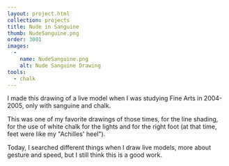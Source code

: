 ```yaml
---
layout: project.html
collection: projects
title: Nude in Sanguine
thumb: NudeSanguine.png
order: 3001
images:
  -
    name: NudeSanguine.png
    alt: Nude Sanguine Drawing
tools:
  - chalk
---
```


I made this drawing of a live model when I was studying Fine Arts in 2004-2005, only with sanguine and chalk.

This was one of my favorite drawings of those times, for the line shading, for the use of white chalk for the lights and for the right foot (at that time, feet were like my "Achilles' heel").

Today, I searched different things when I draw live models, more about gesture and speed, but I still think this is a good work.
